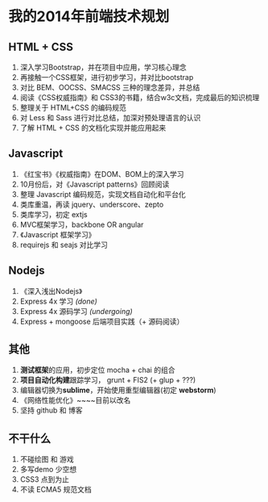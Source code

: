 # 我的2014年前端技术规划

## HTML + CSS

 1. 深入学习Bootstrap，并在项目中应用，学习核心理念
 2. 再接触一个CSS框架，进行初步学习，并对比bootstrap
 3. 对比 BEM、OOCSS、SMACSS 三种的理念差异，并总结
 4. 阅读《CSS权威指南》和 CSS3的书籍，结合w3c文档，完成最后的知识梳理
 5. 整理关于 HTML+CSS 的编码规范
 6. 对 Less 和 Sass 进行对比总结，加深对预处理语言的认识
 7. 了解 HTML + CSS 的文档化实现并能应用起来

## Javascript

 1. 《红宝书》《权威指南》在DOM、BOM上的深入学习
 2. 10月份后，对《Javascript patterns》回顾阅读
 3. 整理 Javascript 编码规范，实现文档自动化和平台化
 4. 类库重温，再读 jquery、underscore、zepto
 5. 类库学习，初定 extjs
 6. MVC框架学习，backbone OR angular
 7. 《Javascript 框架学习》
 8. requirejs 和 seajs 对比学习

## Nodejs

 1. 《深入浅出Nodejs》
 2. Express 4x 学习 *(done)*
 3. Express 4x 源码学习 *(undergoing)*
 4. Express + mongoose 后端项目实践（+ 源码阅读）

## 其他

 1. **测试框架**的应用，初步定位 mocha + chai 的组合
 2. **项目自动化构建**跟踪学习， grunt + FIS2 (+ glup + ???)
 3. 编辑器切换为**sublime**，开始使用重型编辑器(初定 **webstorm**)
 4. 《网络性能优化》~~~~目前以改名
 5. 坚持 github 和 博客

## 不干什么

 1. 不碰绘图 和 游戏
 2. 多写demo 少空想
 3. CSS3 点到为止
 4. 不读 ECMA5 规范文档